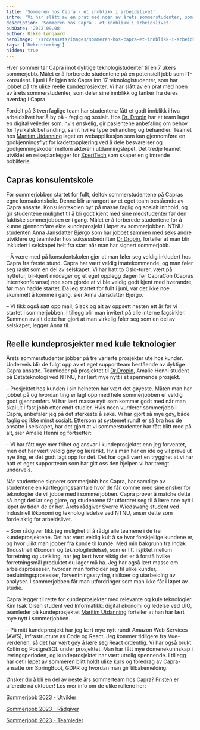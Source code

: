 ```yaml
---
title: 'Sommeren hos Capra - et innblikk i arbeidslivet'
intro: 'Vi har slått av en prat med noen av årets sommerstudenter, som deler sine innblikk og tanker fra deres hverdag i Capra.'
description: 'Sommeren hos Capra - et innblikk i arbeidslivet'
pubDate: '2022.09.08'
author: Rikke Løngaard
heroImage: '/src/assets/images/sommeren-hos-capra-et-innblikk-i-arbeidslivet.webp'
tags: ['Rekruttering']
hidden: true
---
```


Hver sommer tar Capra imot dyktige teknologistudenter til en 7 ukers sommerjobb. Målet er å forberede studentene på en potensiell jobb som IT-konsulent. I juni i år igjen tok Capra inn 17 teknologistudenter, som har  jobbet på tre ulike reelle kundeprosjekter. Vi har slått av en prat med noen av årets sommerstudenter, som deler sine innblikk og tanker fra deres hverdag i Capra.

Fordelt på 3 tverrfaglige team har studentene fått et godt innblikk i hva arbeidslivet har å by på - faglig og sosialt. Hos [Dr. Dropin](https://drdropin.no/) har et team laget en digital veileder som, hvis ønskelig, gir pasientene anbefaling om behov for fysikalsk behandling, samt hvilke type behandling og behandler. Teamet hos [Maritim Utdanning](https://maritimutdanning.no/) laget en webapplikasjon som kan gjennomføre en godkjenningsflyt for kadettopplæring ved å dele besvarelser og godkjenningskoder mellom aktører i utdanningsløpet. Det tredje teamet utviklet en reiseplanlegger for [XperiTech](https://www.xperitech.com/) som skaper en glimrende bobilferie.

## Capras konsulentskole

Før sommerjobben startet for fullt, deltok sommerstudentene på Capras egne konsulentskole. Denne blir arrangert av et eget team bestående av Capra ansatte. Konsulentskolen byr på masse faglig og sosialt innhold, og gir studentene mulighet til å bli godt kjent med sine medstudenter før den faktiske sommerjobben er i gang. Målet er å forberede studentene for å kunne gjennomføre ekte kundeprosjekt i løpet av sommerjobben. NTNU-studenten Anna Jansdatter Bjørgo som har jobbet sammen med seks andre utviklere og teamleder hos suksessbedriften [Dr.Dropin](https://drdropin.no/), forteller at man blir inkludert i selskapet helt fra start når man har signert sommerjobb.

– Å være med på konsulentskolen gjør at man føler seg veldig inkludert hos Capra fra første stund. Capra har vært veldig imøtekommende, og man føler seg raskt som en del av selskapet. Vi har hatt to Oslo-turer, vært på hyttetur, bli-kjent middager og et eget opplegg dagen før CapraCon (Capras internkonferanse) noe som gjorde at vi ble veldig godt kjent med hverandre, før man hadde startet. Da jeg startet for fullt i juni, var det ikke noe skummelt å komme i gang, sier Anna Jansdatter Bjørgo.

– Vi fikk også satt opp mail, Slack og alt av oppsett nesten ett år før vi startet i sommerjobben. I tillegg blir man invitert på alle interne fagsirkler. Summen av alt dette har gjort at man virkelig føler seg som en del av selskapet, legger Anna til.

## Reelle kundeprosjekter med kule teknologier

Årets sommerstudenter jobber på tre varierte prosjekter ute hos kunder. Underveis blir de fulgt opp av et eget supportteam bestående av dyktige Capra ansatte. Teamleder på prosjektet til [Dr.Dropin](https://drdropin.no/), Amalie Henni student på Datateknologi ved NTNU, har lært mye nytt i et spennende prosjekt.

– Prosjektet hos kunden i sin helheten har vært det gøyeste. Måten man har jobbet på og hvordan ting er lagt opp med hele sommerjobben er veldig godt gjennomført. Vi har lært masse nytt som kommer godt med når man skal ut i fast jobb etter endt studier. Hvis noen vurderer sommerjobb i Capra, anbefaler jeg på det sterkeste å søke. Vi har gjort så mye gøy, både faglig og ikke minst sosialt. Ettersom at systemet rundt er så bra hos de ansatte i selskapet, har det gjort at vi sommerstudenter har fått blitt med på alt, sier Amalie Henni og fortsetter:

– Vi har fått mye mer frihet og ansvar i kundeprosjektet enn jeg forventet, men det har vært veldig gøy og lærerikt. Hvis man har en idé og vil prøve ut nye ting, er det godt lagt opp for det. Det har også vært en trygghet at vi har hatt et eget supportteam som har gitt oss den hjelpen vi har trengt underveis.

Når studentene signerer sommerjobb hos Capra, har samtlige av studentene en kartleggingssamtale hvor de får komme med sine ønsker for teknologier de vil jobbe med i sommerjobben. Capra prøver å matche dette så langt det lar seg gjøre, og studentene får utfordret seg til å lære noe nytt i løpet av tiden de er her. Årets rådgiver Sverre Wiedswang student ved Industriell Økonomi og teknologiledelse ved NTNU, anser dette som fordelaktig for arbeidslivet.

– Som rådgiver fikk jeg mulighet til å rådgi alle teamene i de tre kundeprosjektene. Det har vært veldig kult å se hvor forskjellige kundene er, og hvor ulikt man jobber fra kunde til kunde. Med min bakgrunn fra Indøk (Industriell Økonomi og teknologiledelse), som er litt i sjiktet mellom forretning og utvikling, har jeg lært hvor viktig det er å forstå hvilke forretningsmål produktet du lager må ha. Jeg har også lært masse om arbeidsprosesser, hvordan man forholder seg til ulike kunder, beslutningsprosesser, forventningsstyring, risikoer og utarbeiding av analyser. I sommerjobben får man utfordringer som man ikke får i løpet av studie.

Capra legger til rette for kundeprosjekter med relevante og kule teknologier. Kim Isak Olsen student ved Informatikk: digital økonomi og ledelse ved UIO, teamleder på kundeprosjektet [Maritim Utdanning](https://maritimutdanning.no/) forteller at han har lært mye nytt i sommerjobben.

– På mitt kundeprosjekt har jeg lært mye nytt rundt Amazon Web Services (AWS), Infrastructure as Code og React. Jeg kommer tidligere fra Vue-verdenen, så det har vært gøy å lære seg React ordentlig. Vi har også brukt Kotlin og PostgreSQL under prosjektet. Man har fått mye domenekunnskap i læringsperioden, og kundeprosjektet har vært utrolig spennende. I tillegg har det i løpet av sommeren blitt holdt ulike kurs og foredrag av Capra-ansatte om SpringBoot, GDPR og hvordan man gir tilbakemelding.

Ønsker du å bli en del av neste års sommerteam hos Capra? Fristen er allerede nå oktober! Les mer info om de ulike rollene her:

[Sommerjobb 2023 - Utvikler](https://capraconsulting.teamtailor.com/jobs/1915809-sommerjobb-som-utvikler-i-2023)

[Sommerjobb 2023 - Rådgiver](https://capraconsulting.teamtailor.com/jobs/1916172-sommerjobb-som-radgiver-i-2023)

[Sommerjobb 2023 - Teamleder](https://capraconsulting.teamtailor.com/jobs/1915876-sommerjobb-som-teamleder-i-2023)